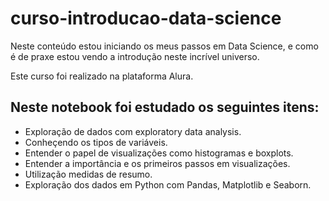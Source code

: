 # curso-introducao-data-science


Neste conteúdo estou iniciando os meus passos em Data Science, e como é de praxe estou vendo a introdução neste incrível universo. 

Este curso foi realizado na plataforma Alura.


## Neste notebook foi estudado os seguintes itens: 

- Exploração de dados com exploratory data analysis.
- Conheçendo os tipos de variáveis.
- Entender o papel de visualizações como histogramas e boxplots.
- Entender a importância e os primeiros passos em visualizações.
- Utilização medidas de resumo.
- Exploração dos dados em Python com Pandas, Matplotlib e Seaborn.
